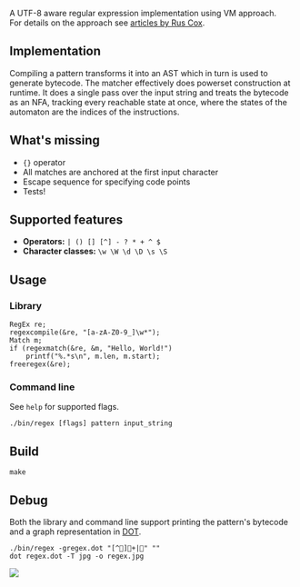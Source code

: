 A UTF-8 aware regular expression implementation using VM approach.  
For details on the approach see [articles by Rus Cox](https://swtch.com/~rsc/regexp).

## Implementation

Compiling a pattern transforms it into an AST which in turn is used to generate bytecode. The matcher effectively does powerset construction at runtime. It does a single pass over the input string and treats the bytecode as an NFA, tracking every reachable state at once, where the states of the automaton are the indices of the instructions.

## What's missing

- `{}` operator
- All matches are anchored at the first input character
- Escape sequence for specifying code points
- Tests!

## Supported features

- **Operators:** `| () [] [^] - ? * + ^ $`
- **Character classes:** `\w \W \d \D \s \S`

## Usage

### Library

    RegEx re;
    regexcompile(&re, "[a-zA-Z0-9_]\w*");
    Match m;
    if (regexmatch(&re, &m, "Hello, World!")
        printf("%.*s\n", m.len, m.start);
    freeregex(&re);

### Command line
See `help` for supported flags.

    ./bin/regex [flags] pattern input_string

## Build

    make

## Debug

Both the library and command line support printing the pattern's bytecode and a graph representation in [DOT](https://en.wikipedia.org/wiki/DOT_(graph_description_language)).

    ./bin/regex -gregex.dot "[^👀]🍆+|😤" ""
    dot regex.dot -T jpg -o regex.jpg

![](https://i.imgur.com/J2eTgV1.jpeg)

